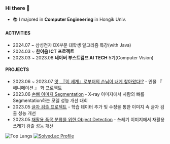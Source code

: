 ### Hi there 👋
<!-- 🌱 I’m currently learning **Computer Vision**-->
- 📚 I majored in **Computer Engineering** in Hongik Univ.
<!-- 💖 I'm interested in **Data Engineering.**-->

#### ACTIVITIES

- 2024.07 ~ 삼성전자 DX부문 대학생 알고리즘 특강(with Java)
- 2024.03 ~ **한이음 ICT 프로젝트**
- 2023.03 ~ 2023.08 **네이버 부스트캠프 AI TECH** 5기(Computer Vision)

#### PROJECTS

- 2023.06 ~ 2023.07 [앗, 『이 세계』로부터의 손님이 내게 찾아왔다!?](https://github.com/LTSGOD/level3_cv_finalproject-cv-16) - 인물 『 애니메이션 』 화 프로젝트
- 2023.06 [손뼈 이미지 Segmentation](https://github.com/LTSGOD/level2_cv_semanticsegmentation-cv-16) - X-ray 이미지에서 사람의 뼈를 Segmentation하는 모델 성능 개선 대회
- 2023.05 [글자 검출 프로젝트](https://github.com/LTSGOD/level2_cv_datacentric-cv-16) - 학습 데이터 추가 및 수정을 통한 이미지 속 글자 검출 성능 개선
- 2023.05 [재활용 품목 분류를 위한 Object Detection](https://github.com/LTSGOD/level2_objectdetection-cv-16) - 쓰레기 이미지에서 재활용 쓰레기 검출 성능 개선



![Top Langs](https://github-readme-stats.vercel.app/api/top-langs/?username=LTSGOD&layout=compact&theme=tokyonight)
[![Solved.ac Profile](http://mazassumnida.wtf/api/generate_badge?boj=lts0424)](https://solved.ac/lts0424)

<!--
**LTSGOD/LTSGOD** is a ✨ _special_ ✨ repository because its `README.md` (this file) appears on your GitHub profile.

Here are some ideas to get you started:

- 🔭 I’m currently working on ...
- 🌱 I’m currently learning ...
- 👯 I’m looking to collaborate on ...
- 🤔 I’m looking for help with ...
- 💬 Ask me about ...
- 📫 How to reach me: ...
- 😄 Pronouns: ...
- ⚡ Fun fact: ...
-->
